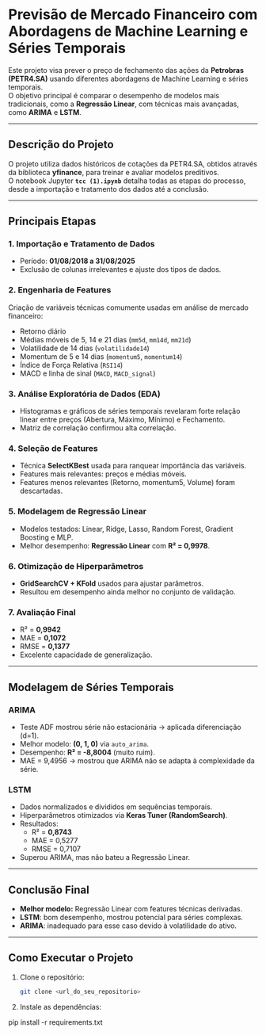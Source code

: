 # Previsão de Mercado Financeiro com Abordagens de Machine Learning e Séries Temporais

Este projeto visa prever o preço de fechamento das ações da **Petrobras (PETR4.SA)** usando diferentes abordagens de Machine Learning e séries temporais.  
O objetivo principal é comparar o desempenho de modelos mais tradicionais, como a **Regressão Linear**, com técnicas mais avançadas, como **ARIMA** e **LSTM**.

---

## Descrição do Projeto
O projeto utiliza dados históricos de cotações da PETR4.SA, obtidos através da biblioteca **yfinance**, para treinar e avaliar modelos preditivos.  
O notebook Jupyter **`tcc (1).ipynb`** detalha todas as etapas do processo, desde a importação e tratamento dos dados até a conclusão.

---

## Principais Etapas

### 1. Importação e Tratamento de Dados
- Período: **01/08/2018 a 31/08/2025**  
- Exclusão de colunas irrelevantes e ajuste dos tipos de dados.  

### 2. Engenharia de Features
Criação de variáveis técnicas comumente usadas em análise de mercado financeiro:  
- Retorno diário  
- Médias móveis de 5, 14 e 21 dias (`mm5d`, `mm14d`, `mm21d`)  
- Volatilidade de 14 dias (`volatilidade14`)  
- Momentum de 5 e 14 dias (`momentum5`, `momentum14`)  
- Índice de Força Relativa (`RSI14`)  
- MACD e linha de sinal (`MACD`, `MACD_signal`)  

### 3. Análise Exploratória de Dados (EDA)
- Histogramas e gráficos de séries temporais revelaram forte relação linear entre preços (Abertura, Máximo, Mínimo) e Fechamento.  
- Matriz de correlação confirmou alta correlação.  

### 4. Seleção de Features
- Técnica **SelectKBest** usada para ranquear importância das variáveis.  
- Features mais relevantes: preços e médias móveis.  
- Features menos relevantes (Retorno, momentum5, Volume) foram descartadas.  

### 5. Modelagem de Regressão Linear
- Modelos testados: Linear, Ridge, Lasso, Random Forest, Gradient Boosting e MLP.  
- Melhor desempenho: **Regressão Linear** com **R² = 0,9978**.  

### 6. Otimização de Hiperparâmetros
- **GridSearchCV + KFold** usados para ajustar parâmetros.  
- Resultou em desempenho ainda melhor no conjunto de validação.  

### 7. Avaliação Final
- R² = **0,9942**  
- MAE = **0,1072**  
- RMSE = **0,1377**  
- Excelente capacidade de generalização.  

---

## Modelagem de Séries Temporais

### ARIMA
- Teste ADF mostrou série não estacionária → aplicada diferenciação (d=1).  
- Melhor modelo: **(0, 1, 0)** via `auto_arima`.  
- Desempenho: **R² = -8,8004** (muito ruim).  
- MAE = 9,4956 → mostrou que ARIMA não se adapta à complexidade da série.  

### LSTM
- Dados normalizados e divididos em sequências temporais.  
- Hiperparâmetros otimizados via **Keras Tuner (RandomSearch)**.  
- Resultados:  
  - R² = **0,8743**  
  - MAE = 0,5277  
  - RMSE = 0,7107  
- Superou ARIMA, mas não bateu a Regressão Linear.  

---

## Conclusão Final
- **Melhor modelo:** Regressão Linear com features técnicas derivadas.  
- **LSTM**: bom desempenho, mostrou potencial para séries complexas.  
- **ARIMA**: inadequado para esse caso devido à volatilidade do ativo.  

---

## Como Executar o Projeto

1. Clone o repositório:
   ```bash
   git clone <url_do_seu_repositorio>

2. Instale as dependências:

pip install -r requirements.txt
